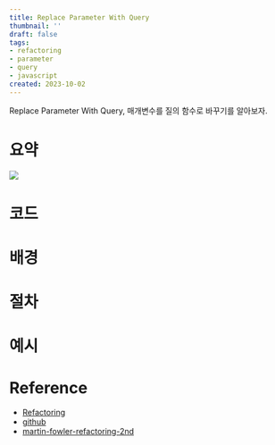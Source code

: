 ```yaml
---
title: Replace Parameter With Query
thumbnail: ''
draft: false
tags:
- refactoring
- parameter
- query
- javascript
created: 2023-10-02
---
```


Replace Parameter With Query, 매개변수를 질의 함수로 바꾸기를 알아보자.

# 요약

![](Screen%20Shot%202023-10-02%20at%204.14.03%20PM.png)

# 코드

# 배경

# 절차

# 예시

# Reference

* [Refactoring](https://product.kyobobook.co.kr/detail/S000001810241)
* [github](https://github.com/WegraLee/Refactoring)
* [martin-fowler-refactoring-2nd](https://github.com/wickedwukong/martin-fowler-refactoring-2nd)
